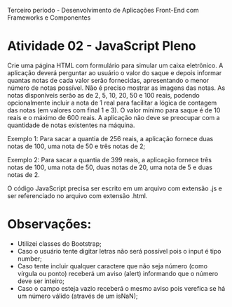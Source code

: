 Terceiro período - Desenvolvimento de Aplicações Front-End com Frameworks e Componentes

# Atividade 02 - JavaScript Pleno

Crie uma página HTML com formulário para simular um caixa eletrônico. 
A aplicação deverá perguntar ao usuário o valor do saque e depois informar quantas notas de cada valor serão fornecidas, apresentando o menor número de notas possível. 
Não é preciso mostrar as imagens das notas. 
As notas disponíveis serão as de 2, 5, 10, 20, 50 e 100 reais, podendo opcionalmente incluir a nota de 1 real para facilitar a lógica de contagem das notas (em valores com final 1 e 3). 
O valor mínimo para saque é de 10 reais e o máximo de 600 reais. 
A aplicação não deve se preocupar com a quantidade de notas existentes na máquina.

Exemplo 1: Para sacar a quantia de 256 reais, a aplicação fornece duas notas de 100, uma nota de 50 e três notas de 2;

Exemplo 2: Para sacar a quantia de 399 reais, a aplicação fornece três notas de 100, uma nota de 50, duas notas de 20, uma nota de 5 e duas notas de 2.

O código JavaScript precisa ser escrito em um arquivo com extensão .js e ser referenciado no arquivo com extensão .html.

# Observações:

- Utilizei classes do Bootstrap;
- Caso o usuário tente digitar letras não será possível pois o input é tipo number;
- Caso tente incluir qualquer caractere que não seja número (como vírgula ou ponto) receberá um aviso (alert) informando que o número deve ser inteiro;
- Caso o campo esteja vazio receberá o mesmo aviso pois verefica se há um número válido (através de um isNaN);
